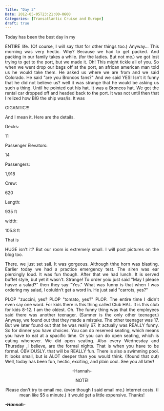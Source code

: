 ```yaml
---
Title: "Day 3"
Date: 2012-05-05T23:21:00-0600
Categories: [Transatlantic Cruise and Europe]
draft: true
---
```


<div align="JUSTIFY">

Today has been the best day in my

</div>

<div align="JUSTIFY">

ENTIRE life. (Of course, I will say that for other things too.)
Anyway... This morning was very hectic. Why? Because we had to get
packed. And packing in our family takes a while. (for the ladies. But
not me.) we got lost trying to get to the port, but we made it. Oh! This
might tickle all of you. So when we went drop our bags off at the port,
an african american man told us he would take them. He asked us where we
are from and we said Colorado. He said "are you Broncos fans?" And we
said YES! Isn't it funny that he did not believe us? well it was strange
that he would be asking us such a thing. Until he pointed out his hat.
It was a Broncos hat. We got the rental car dropped off and headed back
to the port. It was not until then that I relized how BIG the ship
was/is. It was

</div>

<div align="JUSTIFY">

</div>

<div align="JUSTIFY">

GIGANTIC!!!

</div>

<div align="JUSTIFY">

And I mean it. Here are the details.

</div>

<div align="JUSTIFY">

Decks:

</div>

<div align="JUSTIFY">

11

</div>

<div align="JUSTIFY">

Passenger Elevators:

</div>

<div align="JUSTIFY">

14

</div>

<div align="JUSTIFY">

Passengers:

</div>

<div align="JUSTIFY">

1,918

</div>

<div align="JUSTIFY">

Crew:

</div>

<div align="JUSTIFY">

620

</div>

<div align="JUSTIFY">

Length:

</div>

<div align="JUSTIFY">

935 ft

</div>

<div align="JUSTIFY">

width:

</div>

<div align="JUSTIFY">

105.8 ft

</div>

<div align="JUSTIFY">

That is

</div>

<div align="JUSTIFY">

HUGE isn't it? But our room is extremely small. I will post pictures on
the blog too.

</div>

<div align="JUSTIFY">

</div>

<div align="JUSTIFY">

There. we just set sail. It was gorgeous. Although thhe horn was
blasting. Earlier today we had a practice emergency test. The siren was
ear piercingly loud. It was fun though. After that we had lunch. It is
served buffet style, but yet it wasn't. Strange! To order yoiu just said
"May I please hasve a salad?" then they say "Yes." What was funny is
that when I was ordering my salad, I coiuldn't get a word in. He just
said "carrots, yes?"

</div>

<div align="JUSTIFY">

PLOP "zuccini, yes? PLOP "tomato, yes?" PLOP. The entire time I didn't
even say one word. For kids there is this thing called Club HAL. It is
this club for kids 8-12. I am the oldest. Oh. The funny thing was that
the employees said there was another teenager. (Sumner is the only other
teenager.) Anyway, we found out that they made a mistake. The other
teenager was 17. But we later found out that he was really 67. It
actually was REALLY funny. So for dinner you have choices. You can do
reserved seating, which means you have to eat at a spacific time. Or you
can do open seating, which is eating whenever. We did open seating. Also
every Wednesday and Thursday ,I believe, are the formal nights. That is
when you have to be formal. OBVIOUSLY. that will be REALLY fun. There is
also a swimming pool. It looks small, but is ALOT deeper than you would
think. (Ifound that out) Well, today has been fun, hectic, exciting, and
plain cool. See you all later!

</div>

<div align="CENTER">

-Hannah-

</div>

<div align="CENTER">

NOTE!

</div>

<div align="CENTER">

Please don't try to email me. (even though I said email me.) internet
costs. (I mean like \$5 a minute.) It would get a little expensive.
Thanks!

</div>

  
***-Hannah-***
